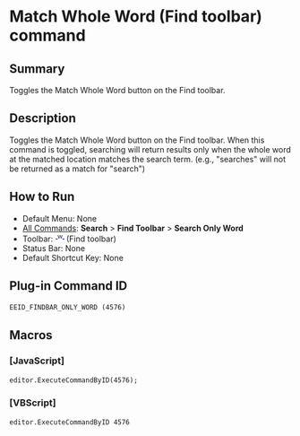 # Match Whole Word (Find toolbar) command

## Summary

Toggles the Match Whole Word button on the Find toolbar.

## Description

Toggles the Match Whole Word button on the Find toolbar. When this command is toggled, searching will return results only when the whole word at the matched location matches the search term.
(e.g., "searches" will not be returned as a match for "search")

## How to Run

- Default Menu: None
- [All Commands](../tools/all_commands): **Search**
\> **Find Toolbar** \> **Search Only Word**
- Toolbar: ![](../../images/find_only_word.png) (Find toolbar)
- Status Bar: None
- Default Shortcut Key: None

## Plug-in Command ID

```
EEID_FINDBAR_ONLY_WORD (4576)
```

## Macros

### \[JavaScript\]

```
editor.ExecuteCommandByID(4576);
```

### \[VBScript\]

```
editor.ExecuteCommandByID 4576
```
